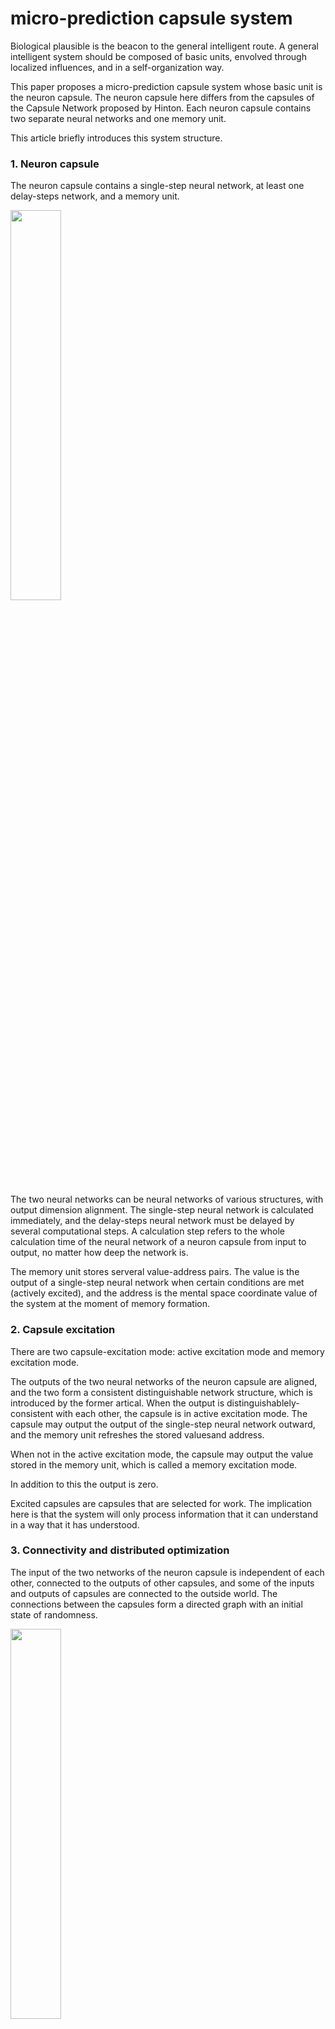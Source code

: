 # micro-prediction capsule system
Biological plausible is the beacon to the general intelligent route. A general intelligent system should be composed of basic units, envolved through localized influences, and in a self-organization way.

This paper proposes a micro-prediction capsule system whose basic unit is the neuron capsule. The neuron capsule here differs from the capsules of the Capsule Network proposed by Hinton. Each neuron capsule contains two separate neural networks and one memory unit.

This article briefly introduces this system structure.

### 1. Neuron capsule
The neuron capsule contains a single-step neural network, at least one delay-steps network, and a memory unit.

<img src="./image/神经胶囊.jpg" width="40%" height="40%"/>

The two neural networks can be neural networks of various structures, with output dimension alignment. The single-step neural network is calculated immediately, and the delay-steps neural network must be delayed by several computational steps. A calculation step refers to the whole calculation time of the neural network of a neuron capsule from input to output, no matter how deep the network is.

The memory unit stores serveral value-address pairs. The value is the output of a single-step neural network when certain conditions are met (actively excited), and the address is the mental space coordinate value of the system at the moment of memory formation.

### 2. Capsule excitation
There are two capsule-excitation mode: active excitation mode and memory excitation mode. 

The outputs of the two neural networks of the neuron capsule are aligned, and the two form a consistent distinguishable network structure, which is introduced by the former artical. When the output is distinguishablely-consistent with each other, the capsule is in active excitation mode. The capsule may output the output of the single-step neural network outward, and the memory unit refreshes the stored values ​​and address.

When not in the active excitation mode, the capsule may output the value stored in the memory unit, which is called a memory excitation mode.

In addition to this the output is zero. 

Excited capsules are capsules that are selected for work. The implication here is that the system will only process information that it can understand in a way that it has understood.

### 3. Connectivity and distributed optimization
The input of the two networks of the neuron capsule is independent of each other, connected to the outputs of other capsules, and some of the inputs and outputs of capsules are connected to the outside world. The connections between the capsules form a directed graph with an initial state of randomness.

<img src="./image/胶囊连接.jpg" width="40%" height="40%"/>

Each capsule has its own Consistent Loss Function(CLF): the outputs of the two networks are identical with each other and differentiated from the outputs of the steps before the delay-steps neural network's delay. The training process uses distributed backpropagation. The back propagation of each capsule penetrates other capsules while a maximum penetration depth is necessary. So that the back propagation here is localized and distributed.

<img src="./image/局域优化.jpg" width="40%" height="40%"/>

If two capsules are actively activated at the same time, there is a certain probability that they form a new connection. If an existing connection does not have an effective effect on the output, there is a certain probability of deleting the connection. You can also replace a single old network with a brand new network through a mutual-learning process.

For large-scale systems, the connections between the capsules may become very sparse due to the large number of capsules. At this point, each capsule can be assigned a fictitious position where the capsule has a greater likelihood of being connected to the surrounding capsules. Then add a network to the system that can carry signals from further capsules, which simulate the white matter of the brain.

<img src="./image/脑白质.jpg" width="40%" height="40%"/>

If each capsule is dispensed in a fictitious space, it is possible to eliminate the isolation between adjacent capsules, ie there is an internal interconnection between the neural networks of the different capsules. This is more like the biological cerebral cortex because no significant separation can be found in most cerebral cortex except the visual cortex. However, this will increase the computational complexity.

<img src="./image/胶囊隔离.jpg" width="40%" height="40%"/>

### 4. Invariant expression
Micro-predictive terminology can be understood as: the delay-steps neural network predicts the output of the single-step neural network of the same capsule in advance of several steps. Virtually, the capsule attempts to retrieve same presentation from two different sources of information, and we assume that this presented information is the most useful and robust. On the other hand, if the system can know every differential change of a function, it is equivalent to learning this function.

<img src="./image/微预测.jpg" width="40%" height="40%"/>

If the continuous input from the outside world comes from the eyeball's saccade of an image, then the most effective prediction should be like this: each capsule's single-step neural network accepts pixels within a certain perceptual domain, and there are same responses to the same features between different capsules. The delay-steps neural network predicts the output of single-step neural network in the same capsule in advance, according to the output of the logically adjacent capsules and the direction of the sight movement, as is shown in the figure above. This coincides with the experimental results of the primary visual cortex of the cerebral cortex. Unlike CNN, for micro-prediction capsule systems, it is reasonable to speculate that this structure is spontaneously formed during the training process.

<img src="./image/视觉卷积.jpg" width="80%" height="80%"/>

If you observe a rotating cube or a rotating tire, some capsules can recognize the cube and the tire, because it is useful for the prediction in other more basic visual capsules. It is reasonable to speculate that this invariant expression will be spontaneously formed during training.

### 5. Excitation relevance
The excitation between capsules is related, and capsules that are often simultaneously stimulated in history have a higher correlation. When a capsule is activated, capsules associated with it are more likely to be activated. Capsules that have been frequently actively excited in history have a higher probability of excitation. Time has two ranges, short-term and long-term. Short-term excitation relevance is what supports working-memory.

### 6. Mental space address
"From front to back, from top to bottom, from the past to the present, from the partial to the whole", and so on, these "directional" relationships indicate that the concepts should be placed in a space. On the other hand, the system should have the ability to "recursively" handle itself.

"Mental space" is a mechanism that mimics the hippocampus. The memory-mental-space-coordinate-value(MMSV) of the system is the mean of the address of the memory unit of all memory-activated capsules. There is a special capsule called Hippocampus Capsule(HC) whose input is the output of all other capsules, plus the periodic signals of time and space, and plus the MMSV. The output is a vector called mental-space direction(MSD). HC has only one network inside, and works like an embedding network. MSD is added to MMSV, and the sum is the current-mental-space-coordinate-value(CMSV) which represents the current attention of the system. Attention may be single-head or multi-heads. All newly formed memories use CMSV as address. Capsule has its probability of excitating memory excitation mode related to the distance between its stored address and CMSV. The shorter the distance, the higher the attention. The MMSV, the MSD, and the CMSV are also inputs to the system which will be used by other capsules.

Excitation relevance and time arrow in mental space together support declarative memory.

### 7. Critical Control
The excitation of capsules is positive feedback, which means that more capsule excitation will cause more capsule to excite. This is similar to a chain reaction. The probability that the capsules will be excited is maintained near the systems's critical state. 

The supercritical state corresponds to when thinking is active, while the subcritical state corresponds to when the training is insufficient or when multiple tasks interfere with each other.

Indicators such as the number and proportion of capsules in various states are inputs to the system which can be used by other capsules.

### 8. Long-term memory
If a capsule always stores similar content, it will solidify its memory unit and connection, and will not be overwritten by new short-term memory.

### 9. Reinforcement and motion control
The reinforcement state is a global system state. The trigger of reinforcement state is on two conditions, one is in the supercritical state, and the other is when the system achieves some artificial rewards. The reinforcement state will influence those exciting capsules by several ways, including a greater influcence on the memory, a higher probability of excitation in the future, more connections and so on.


The outputing of the system is accomplished by motion. Some capsule outputs are connected to motion control, called motion-control capsule. The consequences of the motions are received by some capsules through perception, called perception capsule. Initially, the control of motion is almost random. In the training process, the influence on perception from motion is firstly learned. A higher degree of excitation correlation is formed between the motion-control capsule and the corresponding perception capsule. The firing order of the two may be reversed at some time, so the perceptual capsule may become perception-prediction capsule. After the reinforcement process is envolved, the perception-prediction capsule can be converted into a motion intention capsule, which will control the motion-control capsule in a higher order.

<img src="./image/运动控制.jpg" width="80%" height="80%"/>
